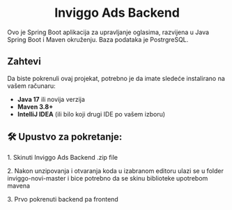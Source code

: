 <h1 align="center" id="title">Inviggo Ads Backend</h1>


<p id="description">
Ovo je Spring Boot aplikacija za upravljanje oglasima, razvijena u Java Spring Boot i Maven okruženju. Baza podataka je PostrgreSQL.</p>

## Zahtevi

Da biste pokrenuli ovaj projekat, potrebno je da imate sledeće instalirano na vašem računaru:

- **Java 17** ili novija verzija
- **Maven 3.8+**
- **IntelliJ IDEA** (ili bilo koji drugi IDE po vašem izboru)


<h2>🛠️ Upustvo za pokretanje:</h2>

<p>1. Skinuti Inviggo Ads Backend .zip file</p>

<p>2. Nakon unzipovanja i otvaranja koda u izabranom editoru ulazi se u folder inviggo-novi-master i bice potrebno da se skinu biblioteke upotrebom mavena</p>

<p> 3. Prvo pokrenuti backend pa frontend </p>

